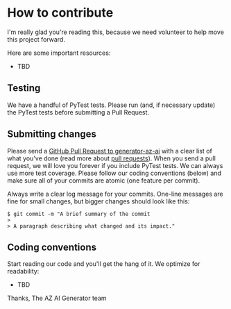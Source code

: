 # How to contribute

I'm really glad you're reading this, because we need volunteer to help move this project forward.


Here are some important resources:

  * TBD

## Testing

We have a handful of PyTest tests. Please run (and, if necessary update) the PyTest tests before submitting a Pull Request.

## Submitting changes

Please send a [GitHub Pull Request to generator-az-ai](https://github.com/dbroeglin/az-ai/pull/new/main) with a clear list of what you've done (read more about [pull requests](http://help.github.com/pull-requests/)). When you send a pull request, we will love you forever if you include PyTest tests. We can always use more test coverage. Please follow our coding conventions (below) and make sure all of your commits are atomic (one feature per commit).

Always write a clear log message for your commits. One-line messages are fine for small changes, but bigger changes should look like this:

    $ git commit -m "A brief summary of the commit
    > 
    > A paragraph describing what changed and its impact."

## Coding conventions

Start reading our code and you'll get the hang of it. We optimize for readability:

  * TBD

Thanks,
The AZ AI Generator team

